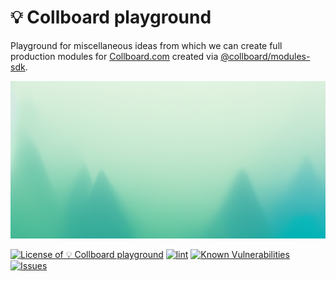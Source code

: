 # 💡 Collboard playground

Playground for miscellaneous ideas from which we can create full production modules for [Collboard.com](https://collboard.com/) created via [@collboard/modules-sdk](https://www.npmjs.com/package/@collboard/modules-sdk).



<!--Wallpaper-->
<!--⚠️WARNING: This section was generated by https://github.com/hejny/batch-project-editor/blob/main/src//workflows/315-ai-generated-wallpaper/4-aiGeneratedWallpaperUseInReadme.ts so every manual change will be overwritten.-->
![Wallpaper of 💡 Collboard playground](assets/ai/wallpaper/gallery/21a433a8-2ab7-4104-bb2c-9d52878ad7f8-0_0.png)
<!--/Wallpaper-->

<!--Badges-->
<!--⚠️WARNING: This section was generated by https://github.com/hejny/batch-project-editor/blob/main/src/workflows/800-badges/badges.ts so every manual change will be overwritten.-->


[![License of 💡 Collboard playground](https://img.shields.io/github/license/collboard/playground.svg?style=flat)](https://github.com/collboard/playground/blob/main/LICENSE)
[![lint](https://github.com/collboard/playground/actions/workflows/lint.yml/badge.svg)](https://github.com/collboard/playground/actions/workflows/lint.yml)
[![Known Vulnerabilities](https://snyk.io/test/github/collboard/playground/badge.svg)](https://snyk.io/test/github/collboard/playground)
[![Issues](https://img.shields.io/github/issues/collboard/playground.svg?style=flat)](https://github.com/collboard/playground/issues)
<!--[![test](https://github.com/collboard/playground/actions/workflows/test.yml/badge.svg)](https://github.com/collboard/playground/actions/workflows/test.yml)-->

<!--/Badges-->







